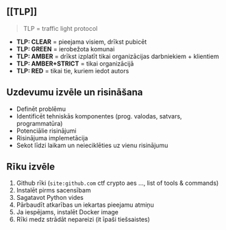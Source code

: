 ## [[TLP]]
> TLP = traffic light protocol

* **TLP: CLEAR** = pieejama visiem, drīkst pubicēt
* **TLP: GREEN** = ierobežota komunai
* **TLP: AMBER** = drīkst izplatīt tikai organizācijas darbniekiem + klientiem
* **TLP: AMBER+STRICT** = tikai organizācijā
* **TLP: RED** = tikai tie, kuriem iedot autors

## Uzdevumu izvēle un risināšana
- Definēt problēmu
- Identificēt tehniskās komponentes (prog. valodas, satvars, programmatūra)
- Potenciālie risinājumi
- Risinājuma implemetācija
- Sekot līdzi laikam un neieciklēties uz vienu risinājumu

## Rīku izvēle 
1. Github rīki (`site:github.com` ctf crypto aes ..., list of tools & commands)
2. Instalēt pirms sacensībam
3. Sagatavot Python vides
4. Pārbaudīt atkarības un iekartas pieejamu atmiņu
5. Ja iespējams, instalēt Docker image
6. Rīki medz strādāt nepareizi (it īpaši tiešsaistes)

